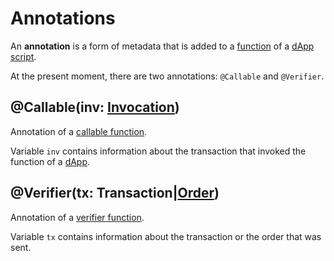 # Annotations

An **annotation** is a form of metadata that is added to a [function](/ride/functions.md) of a [dApp script](/ride/ride-script/dapp-script.md).

At the present moment, there are two annotations: `@Callable` and `@Verifier`.

## @Callable(inv: [Invocation](/ride/structures/common-structures.md#invocation))

Annotation of a [callable function](/ride/functions/callable-function.md).

Variable `inv` contains information about the transaction that invoked the function of a [dApp](/blockchain/dapp.md).

## @Verifier(tx: Transaction|[Order](/ride/structures/common-structures.md#order))

Annotation of a [verifier function](/ride/functions/verifier-function.md).

Variable `tx` contains information about the transaction or the order that was sent.
